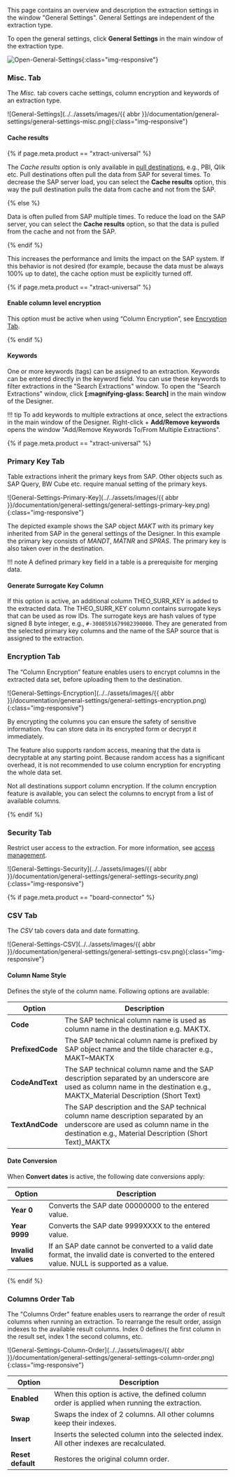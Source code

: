 This page contains an overview and description the extraction settings in the window "General Settings".
General Settings are independent of the extraction type.

To open the general settings, click **General Settings** in the main window of the extraction type.

![Open-General-Settings](../../assets/images/documentation/components/settings/open-general-settings.png){:class="img-responsive"}


### Misc. Tab

The *Misc.* tab covers cache settings, column encryption and keywords of an extraction type.

![General-Settings](../../assets/images/{{ abbr }}/documentation/general-settings/general-settings-misc.png){:class="img-responsive"}


#### Cache results

{% if page.meta.product == "xtract-universal" %} 

The *Cache results* option is only available in [pull destinations](../destinations/index.md), e.g., PBI, Qlik etc.
Pull destinations often pull the data from SAP for several times. 
To decrease the SAP server load, you can select the **Cache results** option, this way the pull destination pulls the data from cache and not from the SAP.

{% else %} 

Data is often pulled from SAP multiple times. To reduce the load on the SAP server, you can select the **Cache results** option,
so that the data is pulled from the cache and not from the SAP.

{% endif %}

This increases the performance and limits the impact on the SAP system. 
If this behavior is not desired (for example, because the data must be always 100% up to date), the cache option must be explicitly turned off.

{% if page.meta.product == "xtract-universal" %} 

#### Enable column level encryption
This option must be active when using “Column Encryption”, see [Encryption Tab](#encryption-tav).

{% endif %}

#### Keywords
One or more keywords (tags) can be assigned to an extraction. 
Keywords can be entered directly in the keyword field.
You can use these keywords to filter extractions in the "Search Extractions" window.
To open the "Search Extractions" window, click **[:magnifying-glass: Search]** in the main window of the Designer. 


!!! tip
	To add keywords to multiple extractions at once, select the extractions in the main window of the Designer.
	Right-click + **Add/Remove keywords** opens the window "Add/Remove Keywords To/From Multiple Extractions".


{% if page.meta.product == "xtract-universal" %} 

### Primary Key Tab

Table extractions inherit the primary keys from SAP. Other objects such as SAP Query, BW Cube etc. require manual setting of the primary keys.  

![General-Settings-Primary-Key](../../assets/images/{{ abbr }}/documentation/general-settings/general-settings-primary-key.png){:class="img-responsive"}

The depicted example shows the SAP object *MAKT* with its primary key inherited from SAP in the general settings of the Designer. 
In this example the primary key consists of *MANDT*, *MATNR* and *SPRAS*. The primary key is also taken over in the destination. 

!!! note
	A defined primary key field in a table is a prerequisite for merging data. 

#### Generate Surrogate Key Column

If this option is active, an additional column THEO_SURR_KEY is added to the extracted data.
The THEO_SURR_KEY column contains surrogate keys that can be used as row IDs. 
The surrogate keys are hash values of type signed 8 byte integer, e.g., `#-3008591679982390000`.
They are generated from the selected primary key columns and the name of the SAP source that is assigned to the extraction.


### Encryption Tab

The “Column Encryption” feature enables users to encrypt columns in the extracted data set, before uploading them to the destination. 

![General-Settings-Encryption](../../assets/images/{{ abbr }}/documentation/general-settings/general-settings-encryption.png){:class="img-responsive"}

By encrypting the columns you can ensure the safety of sensitive information. 
You can store data in its encrypted form or decrypt it immediately.

The feature also supports random access, meaning that the data is decryptable at any starting point. 
Because random access has a significant overhead, it is not recommended to use column encryption for encrypting the whole data set.

Not all destinations support column encryption.
If the column encryption feature is available, you can select the columns to encrypt from a list of available columns. <br>

{% endif %}

### Security Tab

Restrict user access to the extraction. For more information, see [access management](../security/access-management.md).

![General-Settings-Security](../../assets/images/{{ abbr }}/documentation/general-settings/general-settings-security.png){:class="img-responsive"}

{% if page.meta.product == "board-connector" %} 

### CSV Tab

The *CSV* tab covers data and date formatting.

![General-Settings-CSV](../../assets/images/{{ abbr }}/documentation/general-settings/general-settings-csv.png){:class="img-responsive"}

#### Column Name Style
Defines the style of the column name. Following options are available:

| Option | Description |
|--------|-------------|
| **Code** | The SAP technical column name is used as column name in the destination e.g. MAKTX. |
| **PrefixedCode** | The SAP technical column name is prefixed by SAP object name and the tilde character e.g., MAKT~MAKTX
| **CodeAndText** | The SAP technical column name and the SAP description separated by an underscore are used as column name in the destination e.g., MAKTX_Material Description (Short Text)
| **TextAndCode** | The SAP description and the SAP technical column name description separated by an underscore are used as column name in the destination e.g., Material Description (Short Text)_MAKTX

#### Date Conversion

When **Convert dates** is active, the following date conversions apply:

| Option | Description |
|--------|-------------|
| **Year 0** | Converts the SAP date 00000000 to the entered value. |
| **Year 9999** | Converts the SAP date 9999XXXX to the entered value. |
| **Invalid values** | If an SAP date cannot be converted to a valid date format, the invalid date is converted to the entered value. NULL is supported as a value. |

{% endif %}

### Columns Order Tab

The "Columns Order" feature enables users to rearrange the order of result columns when running an extraction.
To rearrange the result order, assign indexes to the available result columns. 
Index 0 defines the first column in the result set, index 1 the second columns, etc.

![General-Settings-Column-Order](../../assets/images/{{ abbr }}/documentation/general-settings/general-settings-column-order.png){:class="img-responsive"}

| Option | Description |
|--------|-------------|
| **Enabled** | When this option is active, the defined column order is applied when running the extraction. |
| **Swap** | Swaps the index of 2 columns. All other columns keep their indexes.|
| **Insert** | Inserts the selected column into the selected index. All other indexes are recalculated. |
| **Reset default** | Restores the original column order. |

